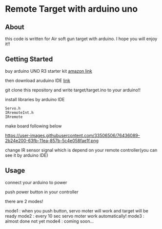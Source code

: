 # Remote Target with arduino uno

## About
this code is written for Air soft gun target with arduino.
I hope you will enjoy it!!


## Getting Started
buy arduino UNO R3 starter kit [amazon link](https://www.amazon.co.jp/s?k=arduiono&__mk_ja_JP=%E3%82%AB%E3%82%BF%E3%82%AB%E3%83%8A&ref=nb_sb_noss_1)

then download aruduino IDE [link](https://www.arduino.cc/en/Main/Software)

git clone this repository and write target/target.ino to your arduino!!

install libraries by arduino IDE
```
Servo.h
IRremoteInt.h
IRremote
```
make board following below

https://user-images.githubusercontent.com/33506506/76436089-2b24e200-63fb-11ea-857b-5c4e058fae1f.png

change IR sensor signal which is depend on your remote controller(you can see it by arduino IDE)

## Usage
connect your arduino to power

push power button in your controller


there are 2 modes!

mode1 : when you push button, servo moter will work and target will be ready
mode2 : every 10 sec servo moter work automatically!
mode3 : almost done not yet
mode4 : coming soon...
